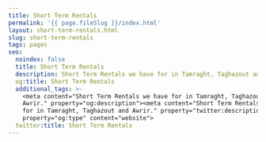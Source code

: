 ```yaml
---
title: Short Term Rentals
permalink: '{{ page.fileSlug }}/index.html'
layout: short-term-rentals.html
slug: short-term-rentals
tags: pages
seo:
  noindex: false
  title: Short Term Rentals
  description: Short Term Rentals we have for in Tamraght, Taghazout and Awrir.
  og:title: Short Term Rentals
  additional_tags: >-
    <meta content="Short Term Rentals we have for in Tamraght, Taghazout and
    Awrir." property="og:description"><meta content="Short Term Rentals we have
    for in Tamraght, Taghazout and Awrir." property="twitter:description"><meta
    property="og:type" content="website">
  twitter:title: Short Term Rentals
---
```



